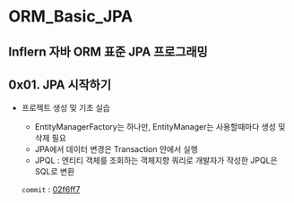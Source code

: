 # ORM_Basic_JPA
Inflern 자바 ORM 표준 JPA 프로그래밍
---  

## 0x01. JPA 시작하기
- 프로젝트 생성 및 기초 실습   
  - EntityManagerFactory는 하나만, EntityManager는 사용할때마다 생성 및 삭제 필요
  - JPA에서 데이터 변경은 Transaction 안에서 실행
  - JPQL : 엔티티 객체를 조회하는 객체지향 쿼리로 개발자가 작성한 JPQL은 SQL로 변환   
 
  ```commit``` : [02f6ff7](https://github.com/meoldae/ORM_Basic_JPA/commit/02f6ff788c59f123300ff2783dc138bbcf403ad8)
